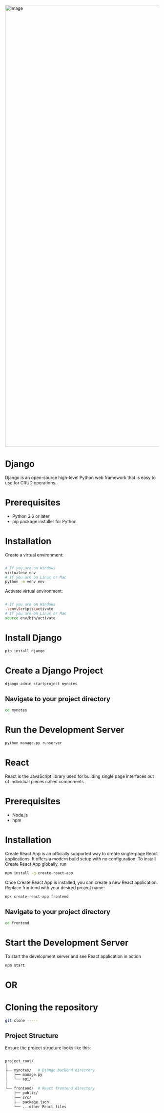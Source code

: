 <img width="1440" alt="image" src="https://github.com/user-attachments/assets/3e1d5316-9e56-4ed2-bc89-1c7e2b289e35">

# Django 
Django is an open-source high-level Python web framework that is easy to use for CRUD operations. 

# Prerequisites
- Python 3.6 or later
- pip package installer for Python
  
# Installation
Create a virtual environment:
```bash

# If you are on Windows
virtualenv env
# If you are on Linux or Mac
python -m venv env

```

Activate virtual environment:
```bash

# If you are on Windows
.\env\Scripts\activate
# If you are on Linux or Mac
source env/bin/activate

```
# Install Django 

```bash
pip install django
```

# Create a Django Project
```bash
django-admin startproject mynotes
```    
## Navigate to your project directory
```bash
cd mynotes
```

# Run the Development Server
```bash
python manage.py runserver
```
# React
React is the JavaScript library used for building single page interfaces out of individual pieces called components.

# Prerequisites
- Node.js
- npm

# Installation 

Create React App is an officially supported way to create single-page React applications. It offers a modern build setup with no configuration. To install Create React App globally, run
```bash
npm install -g create-react-app
```
Once Create React App is installed, you can create a new React application. Replace frontend with your desired project name:
```bash
npx create-react-app frontend
```
## Navigate to your project directory
```bash
cd frontend
```
# Start the Development Server
To start the development server and see React application in action
```bash
npm start
```

# OR
# Cloning the repository

```bash
git clone -----
```
## Project Structure

Ensure the project structure looks like this:
```bash

project_root/
│
├── mynotes/   # Django backend directory
│   ├── manage.py
│   └── api/
│
└── frontend/  # React frontend directory
    ├── public/
    ├── src/
    ├── package.json
    └── ...other React files
```




